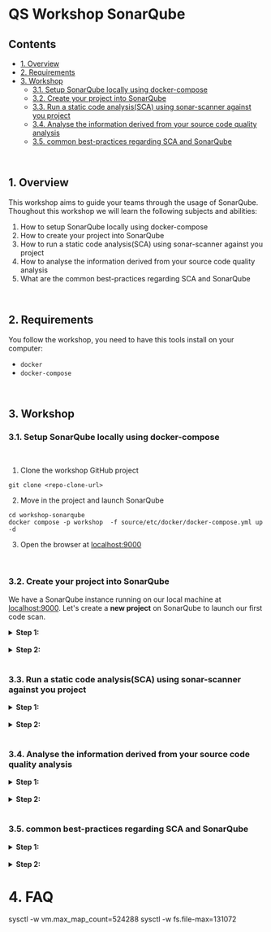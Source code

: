# QS Workshop SonarQube <!-- omit in toc --> 


## Contents <!-- omit in toc --> 

- [1. Overview](#1-overview)
- [2. Requirements](#2-requirements)
- [3. Workshop](#3-workshop)
  - [3.1. Setup SonarQube locally using docker-compose](#31-setup-sonarqube-locally-using-docker-compose)
  - [3.2. Create your project into SonarQube](#32-create-your-project-into-sonarqube)
  - [3.3. Run a static code analysis(SCA) using sonar-scanner against you project](#33-run-a-static-code-analysissca-using-sonar-scanner-against-you-project)
  - [3.4. Analyse the information derived from your source code quality analysis](#34-analyse-the-information-derived-from-your-source-code-quality-analysis)
  - [3.5. common best-practices regarding SCA and SonarQube](#35-common-best-practices-regarding-sca-and-sonarqube)

<br>

## 1. Overview

This workshop aims to guide your teams through the usage of SonarQube.
Thoughout this workshop we will learn the following subjects and abilities:

1. How to setup SonarQube locally using docker-compose
2. How to create your project into SonarQube
3. How to run a static code analysis(SCA) using sonar-scanner against you project
4. How to analyse the information derived from your source code quality analysis
5. What are the common best-practices regarding SCA and SonarQube

<br>

## 2. Requirements

You follow the workshop, you need to have this tools install on your computer:

* `docker`
* `docker-compose`

<br>

## 3. Workshop

### 3.1. Setup SonarQube locally using docker-compose


<br>

1. Clone the workshop GitHub project</b></summary>

```
git clone <repo-clone-url>
```

2. Move in the project and launch SonarQube

```
cd workshop-sonarqube
docker compose -p workshop  -f source/etc/docker/docker-compose.yml up -d
```

3. Open the browser at [localhost:9000](http://localhost:9000)


<br>


### 3.2. Create your project into SonarQube

We have a SonarQube instance running on our local machine at [localhost:9000](http://localhost:9000). 
Let's create a **new project** on SonarQube to launch our first code scan.

<details><summary><b>Step 1: </b></summary>

</details>

<br>

<details><summary><b>Step 2:</b></summary>

</details>


<br>

### 3.3. Run a static code analysis(SCA) using sonar-scanner against you project

<details><summary><b>Step 1: </b></summary>

```
docker run \
    -e SONAR_HOST_URL="http://sonarqube:9000"\
    -e SONAR_LOGIN="<TOKEN>"\
    --net workshop_default\
    --rm -v "$(pwd):/app" \
    -it sonarsource/sonar-scanner-cli -Dsonar.projectKey=sites-ui -Dsonar.sources=/app

```

</details>

<br>

<details><summary><b>Step 2:</b></summary>

</details>

<br>

### 3.4. Analyse the information derived from your source code quality analysis

<details><summary><b>Step 1: </b></summary>

</details>

<br>

<details><summary><b>Step 2:</b></summary>

</details>


<br>

### 3.5. common best-practices regarding SCA and SonarQube

<details><summary><b>Step 1: </b></summary>

</details>

<br>

<details><summary><b>Step 2:</b></summary>

</details>






# 4. FAQ

sysctl -w vm.max_map_count=524288
sysctl -w fs.file-max=131072
